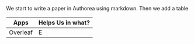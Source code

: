 We start to write a paper in Authorea using markdown. Then we add a table 

| Apps | Helps Us in what? |
|------|-------------------|
| Overleaf | E